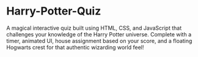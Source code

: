 # Harry-Potter-Quiz
 A magical interactive quiz built using HTML, CSS, and JavaScript that challenges your knowledge of the Harry Potter universe. Complete with a timer, animated UI, house assignment based on your score, and a floating Hogwarts crest for that authentic wizarding world feel!
